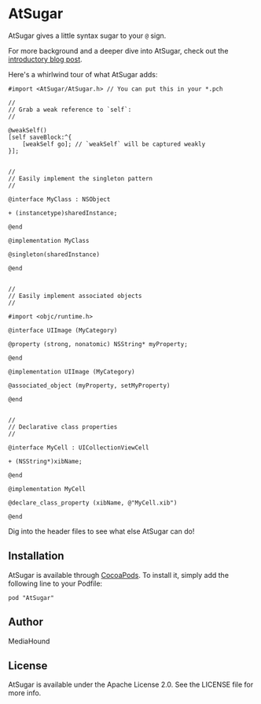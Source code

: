# AtSugar

AtSugar gives a little syntax sugar to your `@` sign.

For more background and a deeper dive into AtSugar, check out the [introductory blog post](http://www.dbachrach.com/posts/atsugar-sugar-for-your-at).

Here's a whirlwind tour of what AtSugar adds:

```objc
#import <AtSugar/AtSugar.h> // You can put this in your *.pch

//
// Grab a weak reference to `self`:
//

@weakSelf()
[self saveBlock:^{
    [weakSelf go]; // `weakSelf` will be captured weakly
}];


//
// Easily implement the singleton pattern
//

@interface MyClass : NSObject

+ (instancetype)sharedInstance;

@end

@implementation MyClass

@singleton(sharedInstance)

@end


//
// Easily implement associated objects
//

#import <objc/runtime.h>

@interface UIImage (MyCategory)

@property (strong, nonatomic) NSString* myProperty;

@end

@implementation UIImage (MyCategory)

@associated_object (myProperty, setMyProperty)

@end


//
// Declarative class properties
//

@interface MyCell : UICollectionViewCell

+ (NSString*)xibName;

@end

@implementation MyCell

@declare_class_property (xibName, @"MyCell.xib")

@end

```

Dig into the header files to see what else AtSugar can do!

## Installation

AtSugar is available through [CocoaPods](http://cocoapods.org). To install
it, simply add the following line to your Podfile:

    pod "AtSugar"

## Author

MediaHound

## License

AtSugar is available under the Apache License 2.0. See the LICENSE file for more info.

